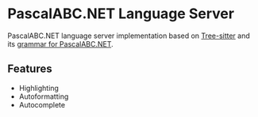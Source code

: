# PascalABC.NET Language Server

PascalABC.NET language server implementation based on [Tree-sitter](https://github.com/tree-sitter/tree-sitter) and its [grammar for PascalABC.NET](https://github.com/Lereena/tree-sitter-pascalabcnet).


## Features

- Highlighting
- Autoformatting
- Autocomplete
